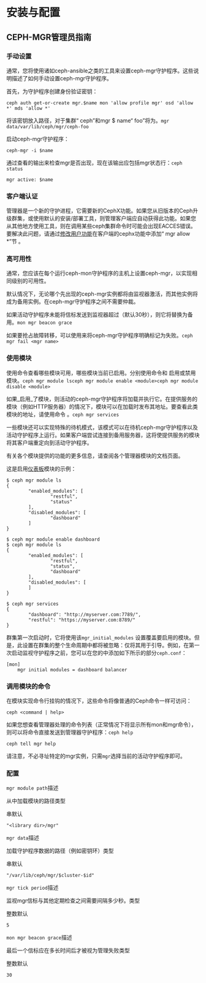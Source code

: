 # 安装与配置

## CEPH-MGR管理员指南

### 手动设置

通常，您将使用诸如ceph-ansible之类的工具来设置ceph-mgr守护程序。这些说明描述了如何手动设置ceph-mgr守护程序。

首先，为守护程序创建身份验证密钥：

```text
ceph auth get-or-create mgr.$name mon 'allow profile mgr' osd 'allow *' mds 'allow *'
```

将该密钥放入路径，对于集群“ ceph”和mgr $ name“ foo”将为。`mgr data/var/lib/ceph/mgr/ceph-foo`

启动ceph-mgr守护程序：

```text
ceph-mgr -i $name
```

通过查看的输出来检查mgr是否出现，现在该输出应包括mgr状态行：`ceph status`

```text
mgr active: $name
```

### 客户端认证

管理器是一个新的守护进程，它需要新的CephX功能。如果您从旧版本的Ceph升级群集，或使用默认的安装/部署工具，则管理客户端应自动获得此功能。如果您从其他地方使用工具，则在调用某些ceph集群命令时可能会出现EACCES错误。要解决此问题，请通过[修改用户功能](https://docs.ceph.com/docs/nautilus/rados/operations/user-management/#modify-user-capabilities)在客户端的cephx功能中添加“ mgr allow \*”节 。

### 高可用性

通常，您应该在每个运行ceph-mon守护程序的主机上设置ceph-mgr，以实现相同级别的可用性。

默认情况下，无论哪个先出现的ceph-mgr实例都将由监视器激活，而其他实例将成为备用实例。在ceph-mgr守护程序之间不需要仲裁。

如果活动守护程序未能将信标发送到监视器超过（默认30秒），则它将替换为备用。`mon mgr beacon grace`

如果要抢占故障转移，可以使用来将ceph-mgr守护程序明确标记为失败。`ceph mgr fail <mgr name>`

### 使用模块

使用命令查看哪些模块可用，哪些模块当前已启用。分别使用命令和 启用或禁用模块。`ceph mgr module lsceph mgr module enable <module>ceph mgr module disable <module>`

如果_启用_了模块，则活动的ceph-mgr守护程序将加载并执行它。在提供服务的模块（例如HTTP服务器）的情况下，模块可以在加载时发布其地址。要查看此类模块的地址，请使用命令 。`ceph mgr services`

一些模块还可以实现特殊的待机模式，该模式可以在待机ceph-mgr守护程序以及活动守护程序上运行。如果客户端尝试连接到备用服务器，这将使提供服务的模块将其客户端重定向到活动守护程序。

有关各个模块提供的功能的更多信息，请查阅各个管理器模块的文档页面。

这是启用[仪表板](https://docs.ceph.com/docs/nautilus/glossary/#term-dashboard)模块的示例：

```text
$ ceph mgr module ls
{
        "enabled_modules": [
                "restful",
                "status"
        ],
        "disabled_modules": [
                "dashboard"
        ]
}

$ ceph mgr module enable dashboard
$ ceph mgr module ls
{
        "enabled_modules": [
                "restful",
                "status",
                "dashboard"
        ],
        "disabled_modules": [
        ]
}

$ ceph mgr services
{
        "dashboard": "http://myserver.com:7789/",
        "restful": "https://myserver.com:8789/"
}
```

群集第一次启动时，它将使用该`mgr_initial_modules` 设置覆盖要启用的模块。但是，此设置在群集的整个生命周期中都将被忽略：仅将其用于引导。例如，在第一次启动监视守护程序之前，您可以在您的中添加如下所示的部分`ceph.conf`：

```text
[mon]
    mgr initial modules = dashboard balancer
```

### 调用模块的命令

在模块实现命令行挂钩的情况下，这些命令将像普通的Ceph命令一样可访问：

```text
ceph <command | help>
```

如果您想查看管理器处理的命令列表（正常情况下将显示所有mon和mgr命令），则可以将命令直接发送到管理器守护程序：`ceph help`

```text
ceph tell mgr help
```

请注意，不必寻址特定的mgr实例，只需`mgr`选择当前的活动守护程序即可。

### 配置

`mgr module path`描述

从中加载模块的路径类型

串默认

`"<library dir>/mgr"`

`mgr data`描述

加载守护程序数据的路径（例如密钥环）类型

串默认

`"/var/lib/ceph/mgr/$cluster-$id"`

`mgr tick period`描述

监视mgr信标与其他定期检查之间需要间隔多少秒。类型

整数默认

`5`

`mon mgr beacon grace`描述

最后一个信标应在多长时间后才被视为管理失败类型

整数默认

`30`

